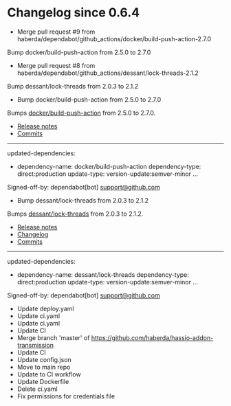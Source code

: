 # Changelog since 0.6.4
- Merge pull request #9 from haberda/dependabot/github_actions/docker/build-push-action-2.7.0

Bump docker/build-push-action from 2.5.0 to 2.7.0 
- Merge pull request #8 from haberda/dependabot/github_actions/dessant/lock-threads-2.1.2

Bump dessant/lock-threads from 2.0.3 to 2.1.2 
- Bump docker/build-push-action from 2.5.0 to 2.7.0

Bumps [docker/build-push-action](https://github.com/docker/build-push-action) from 2.5.0 to 2.7.0.
- [Release notes](https://github.com/docker/build-push-action/releases)
- [Commits](https://github.com/docker/build-push-action/compare/v2.5.0...v2.7.0)

---
updated-dependencies:
- dependency-name: docker/build-push-action
  dependency-type: direct:production
  update-type: version-update:semver-minor
...

Signed-off-by: dependabot[bot] <support@github.com> 
- Bump dessant/lock-threads from 2.0.3 to 2.1.2

Bumps [dessant/lock-threads](https://github.com/dessant/lock-threads) from 2.0.3 to 2.1.2.
- [Release notes](https://github.com/dessant/lock-threads/releases)
- [Changelog](https://github.com/dessant/lock-threads/blob/master/CHANGELOG.md)
- [Commits](https://github.com/dessant/lock-threads/compare/v2.0.3...v2.1.2)

---
updated-dependencies:
- dependency-name: dessant/lock-threads
  dependency-type: direct:production
  update-type: version-update:semver-minor
...

Signed-off-by: dependabot[bot] <support@github.com> 
- Update deploy.yaml 
- Update ci.yaml 
- Update ci.yaml 
- Update CI 
- Merge branch 'master' of https://github.com/haberda/hassio-addon-transmission 
- Update CI 
- Update config.json 
- Move to main repo 
- Update to CI workflow 
- Update Dockerfile 
- Delete ci.yaml 
- Fix permissions for credentials file 
